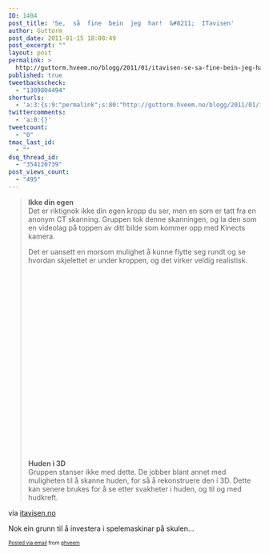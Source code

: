 ```yaml
---
ID: 1404
post_title: 'Se,  så  fine  bein  jeg  har!  &#8211;  ITavisen'
author: Guttorm
post_date: 2011-01-15 18:08:49
post_excerpt: ""
layout: post
permalink: >
  http://guttorm.hveem.no/blogg/2011/01/itavisen-se-sa-fine-bein-jeg-har-itavisen/
published: true
tweetbackscheck:
  - "1309804494"
shorturls:
  - 'a:3:{s:9:"permalink";s:80:"http://guttorm.hveem.no/blogg/2011/01/itavisen-se-sa-fine-bein-jeg-har-itavisen/";s:7:"tinyurl";s:26:"http://tinyurl.com/6xrqeva";s:4:"isgd";s:19:"http://is.gd/V6fyze";}'
twittercomments:
  - 'a:0:{}'
tweetcount:
  - "0"
tmac_last_id:
  - ""
dsq_thread_id:
  - "354120739"
post_views_count:
  - "495"
---
```

<div class='posterous_autopost'><div class="posterous_bookmarklet_entry"> <blockquote class="posterous_long_quote"><strong>Ikke din egen</strong>  <br />Det er riktignok ikke din egen kropp du ser, men en som er tatt fra en anonym CT skanning. Gruppen tok denne skanningen, og la den som en videolag på toppen av ditt bilde som kommer opp med Kinects kamera.   <p>  Det er uansett en morsom mulighet å kunne flytte seg rundt og se hvordan skjelettet er under kroppen, og det virker veldig realistisk.   </p><p>  <object height="361" width="500"><param name="movie" value="http://www.youtube.com/v/Zw_6o7AuBzk&amp;hl=en_US&amp;feature=player_embedded&amp;version=3" /><param name="allowFullScreen" value="true" /><param name="allowScriptAccess" value="always" /><embed src="http://www.youtube.com/v/Zw_6o7AuBzk&amp;hl=en_US&amp;feature=player_embedded&amp;version=3" allowfullscreen="true" type="application/x-shockwave-flash" allowscriptaccess="always" height="361" width="500"></embed></object>  </p><p>  <strong>Huden i 3D</strong>  <br />Gruppen stanser ikke med dette. De jobber blant annet med muligheten til å skanne huden, for så å rekonstruere den i 3D. Dette kan senere brukes for å se etter svakheter i huden, og til og med hudkreft.</p></blockquote>    <div class="posterous_quote_citation">via <a href="http://www.itavisen.no/859542/se-saa-fine-bein-jeg-har">itavisen.no</a></div> <p>Nok ein grunn til å investera i spelemaskinar på skulen...</p></div>      <p style="font-size: 10px;">  <a href="http://posterous.com">Posted via email</a>   from <a href="http://ghveem.posterous.com/itavisen-se-sa-fine-bein-jeg-har-itavisen">ghveem</a>  </p>  </div>